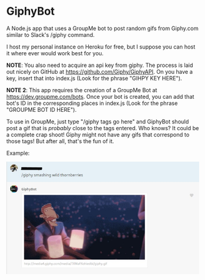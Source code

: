 # GiphyBot
A Node.js app that uses a GroupMe bot to post random gifs from Giphy.com similar to Slack's /giphy command.

I host my personal instance on Heroku for free, but I suppose you can host it where ever would work best for you.

**NOTE**: You also need to acquire an api key from giphy. The process is laid out nicely on GitHub at https://github.com/Giphy/GiphyAPI. On you have a key, insert that into index.js (Look for the phrase "GIHPY KEY HERE").

**NOTE 2**: This app requires the creation of a GroupMe Bot at https://dev.groupme.com/bots.
Once your bot is created, you can add that bot's ID in the corresponding places in index.js (Look for the phrase "GROUPME BOT ID HERE").

To use in GroupMe, just type "/giphy tags go here" and GiphyBot should post a gif that is *probably* close to the tags entered. Who knows? It could be a complete crap shoot! Giphy might not have any gifs that correspond to those tags! But after all, that's the fun of it.

Example:

![GiphyBot Example Picture](https://raw.githubusercontent.com/phill117/GiphyBot/master/example.jpg)
